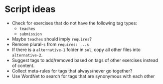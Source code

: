 # Script ideas

* Check for exercises that do not have the following tag types:
  * `teaches`
  * `submission`
* Maybe `teaches` should imply `requires`?
* Remove plural-`s` from `requires: ...s`
* If there is a `alternative-1` folder in `sol`, copy all other files into `alternative-2`.
* Suggest tags to add/removed based on tags of other exercises instead of content.
* Collect meta-rules for tags that always/never go together?
* Use WordNet to search for tags that are synonymous with each other
